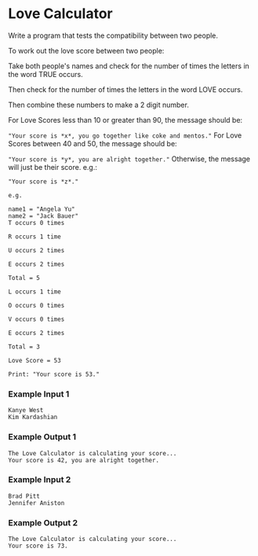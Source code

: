 # Love Calculator

Write a program that tests the compatibility between two people.

To work out the love score between two people:

Take both people's names and check for the number of times the letters in the word TRUE occurs.

Then check for the number of times the letters in the word LOVE occurs.

Then combine these numbers to make a 2 digit number.

For Love Scores less than 10 or greater than 90, the message should be:

`"Your score is *x*, you go together like coke and mentos."`
For Love Scores between 40 and 50, the message should be:

`"Your score is *y*, you are alright together."`
Otherwise, the message will just be their score. e.g.:
```
"Your score is *z*."
```
```
e.g.

name1 = "Angela Yu"
name2 = "Jack Bauer"
T occurs 0 times

R occurs 1 time

U occurs 2 times

E occurs 2 times

Total = 5

L occurs 1 time

O occurs 0 times

V occurs 0 times

E occurs 2 times

Total = 3

Love Score = 53

Print: "Your score is 53."
```


### Example Input 1
```
Kanye West
Kim Kardashian
```
### Example Output 1
```
The Love Calculator is calculating your score...
Your score is 42, you are alright together.
```
### Example Input 2
```
Brad Pitt
Jennifer Aniston
```
### Example Output 2
```
The Love Calculator is calculating your score...
Your score is 73.
```
